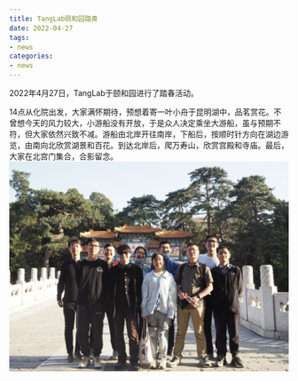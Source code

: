```yaml
---
title: TangLab颐和园踏青
date: 2022-04-27
tags:
- news
categories:
- news
---
```


2022年4月27日，TangLab于颐和园进行了踏春活动。
<!--more-->
14点从化院出发，大家满怀期待，预想着寄一叶小舟于昆明湖中，品茗赏花。不曾想今天的风力较大，小游船没有开放，于是众人决定乘坐大游船，虽与预期不符，但大家依然兴致不减。游船由北岸开往南岸，下船后，按顺时针方向在湖边游览，由南向北欣赏湖景和百花。到达北岸后，爬万寿山，欣赏宫殿和寺庙。最后，大家在北宫门集合，合影留念。
![合影留念](https://raw.githubusercontent.com/DF-Master/yidapicbed/main/20220504120616.jpg)
